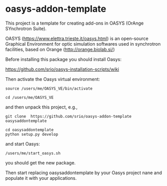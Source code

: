 # oasys-addon-template

This project is a template for creating add-ons in OASYS (OrAnge SYnchrotron Suite). 

OASYS (https://www.elettra.trieste.it/oasys.html) is an open-source Graphical Environment
for optic simulation softwares used in synchrotron facilities, based on
Orange (http://orange.biolab.si/)

Before installing this package you should install Oasys: 

https://github.com/srio/oasys-installation-scripts/wiki


Then activate the Oasys virtual environment: 

```
source /users/me/OASYS_VE/bin/activate

cd /users/me/OASYS_VE
```

and then unpack this project, e.g., 
```
git clone  https://github.com/srio/oasys-addon-template oasysaddontemplate

cd oasysaddontemplate
python setup.py develop
```

and start Oasys: 
```
/users/me/start_oasys.sh
```

you should get the new package. 

Then start replacing oasysaddontemplate by your Oasys project nane and
populate it with your applications. 


